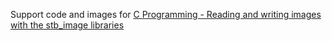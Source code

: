 Support code and images for [C Programming - Reading and writing images with the stb_image libraries](https://www.youtube.com/watch?v=1OyQoPCp46o)

